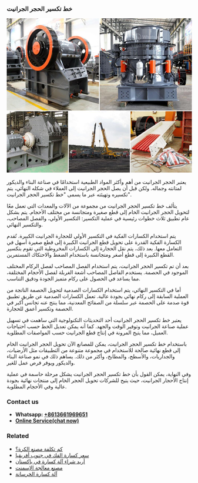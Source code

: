 <h3>خط تكسير الحجر الجرانيت</h3><img src='1701850887.jpg' alt=''><p>يعتبر الحجر الجرانيت من أهم وأكثر المواد الطبيعية استخدامًا في صناعة البناء والديكور لمتانته وجماله. ولكن قبل أن يصل الحجر الجرانيت إلى العملاء في شكله النهائي، يتم تكسيره وتهيئته عبر ما يسمى "خط تكسير الحجر الجرانيت".</p><p>يتألف خط تكسير الحجر الجرانيت من مجموعة من الآلات والمعدات التي تعمل معًا لتحويل الحجر الجرانيت الخام إلى قطع صغيرة ومتجانسة من مختلف الأحجام. يتم بشكل عام تطبيق ثلاث خطوات رئيسية في عملية التكسير: التكسير الأولي، والفصل المصاحب، والتكسير النهائي.</p><p>يتم استخدام الكسارات الفكية في التكسير الأولي للحجارة الجرانيت الكبيرة. تُقدم الكسارة الفكية القدرة على تحويل قطع الجرانيت الكبيرة إلى قطع صغيرة أسهل في التعامل معها. بعد ذلك، يتم نقل الحجارة إلى الكسارات المخروطية التي تقوم بتكسير القطع الكبيرة إلى قطع أصغر ومتجانسة باستخدام الضغط والاحتكاك المستمرين.</p><p>بعد أن تم تكسير الحجر الجرانيت، يتم استخدام الفصل المصاحب لفصل الركام المختلف الموجود في الحصمة. يستخدم الفاصل المصاحب أشعة الغربلة لفصل الأحجام المختلفة، مما يساعد في الحصول على ركام متميز الجودة ودقيق التناسب.</p><p>أما في التكسير النهائي، يتم استخدام الكسارات الصدمية لتحويل الحصمة الناتجة من العملية السابقة إلى ركام نهائي بجودة عالية. تعمل الكسارات الصدمية عن طريق تطبيق قوة صدمة على الحصمة عبر سلسلة من الصفائح المعدنية، مما ينتج عنه تجانس أكبر في الحصمة وتكسير أعمق للحجارة.</p><p>يعتبر خط تكسير الحجر الجرانيت أحد التحديثات التكنولوجية التي ساهمت في تسهيل عملية صناعة الجرانيت وتوفير الوقت والجهد. كما أنه يمكن تعديل الخط حسب احتياجات العميل، مما يتيح المرونة في إنتاج قطع الجرانيت حسب المواصفات المطلوبة.</p><p>باستخدام خط تكسير الحجر الجرانيت، يمكن للمصانع الآن تحويل الحجر الجرانيت الخام إلى قطع نهائية صالحة للاستخدام في مجموعة متنوعة من التطبيقات مثل الأرضيات، والجداريات، والأسطح، والمطابخ، وأكثر من ذلك. يساهم ذلك في نمو صناعة البناء والديكور ويوفر فرص عمل للغير.</p><p>وفي النهاية، يمكن القول بأن خط تكسير الحجر الجرانيت يشكل مرحلة حاسمة في عملية إنتاج الأحجار الجرانيت، حيث يتيح للشركات تحويل الحجر الخام إلى منتجات نهائية بجودة عالية وفي الأحجام المطلوبة.</p><h3>Contact us</h3><ul><li><strong>Whatsapp:&nbsp;<a href="https://wa.me/8613661969651">+8613661969651</a></strong></li><li><a href="https://swt.shibang-china.com/?git&amp;zhl&amp;خط تكسير الحجر الجرانيت"><strong>Online Service(chat now)</strong></a></li></ul><h3>Related</h3><ul><li><a href='كم تكلفة مصنع الكرة؟.md'>كم تكلفة مصنع الكرة؟</a></li><li><a href='سعر كسارة الفك في جنوب أفريقيا.md'>سعر كسارة الفك في جنوب أفريقيا</a></li><li><a href='أريد شراء آلة كسارة في باكستان.md'>أريد شراء آلة كسارة في باكستان</a></li><li><a href='مصنع معالجة الإسمنت.md'>مصنع معالجة الإسمنت</a></li><li><a href='آلة كسارة الخرسانة.md'>آلة كسارة الخرسانة</a></li></ul>